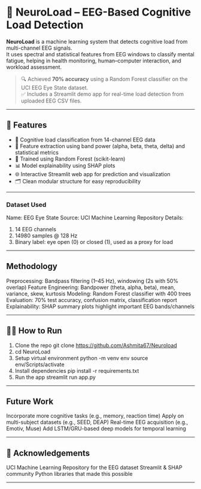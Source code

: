 # 🧠 NeuroLoad – EEG-Based Cognitive Load Detection

**NeuroLoad** is a machine learning system that detects cognitive load from multi-channel EEG signals.  
It uses spectral and statistical features from EEG windows to classify mental fatigue, helping in health monitoring, human–computer interaction, and workload assessment.

> 🔍 Achieved **70% accuracy** using a Random Forest classifier on the UCI EEG Eye State dataset.  
> ✅ Includes a Streamlit demo app for real-time load detection from uploaded EEG CSV files.

---

## 📌 Features

- 🧠 Cognitive load classification from 14-channel EEG data
- 🔬 Feature extraction using band power (alpha, beta, theta, delta) and statistical metrics
- 🎯 Trained using Random Forest (scikit-learn)
- 📊 Model explainability using SHAP plots
- 🌐 Interactive Streamlit web app for prediction and visualization
- 🗂 Clean modular structure for easy reproducibility

---
### Dataset Used
Name: EEG Eye State
Source: UCI Machine Learning Repository
Details:
1) 14 EEG channels
2) 14980 samples @ 128 Hz
3) Binary label: eye open (0) or closed (1), used as a proxy for load

---
## Methodology
Preprocessing: Bandpass filtering (1–45 Hz), windowing (2s with 50% overlap)
Feature Engineering: Bandpower (theta, alpha, beta), mean, variance, skew, kurtosis
Modeling: Random Forest classifier with 400 trees
Evaluation: 70% test accuracy, confusion matrix, classification report
Explainability: SHAP summary plots highlight important EEG bands/channels

---
## 🧑‍💻 How to Run 
 1. Clone the repo git clone https://github.com/Ashmita67/Neuroload
 2. cd NeuroLoad
 3. Setup virtual environment
    python -m venv env
    source env/Scripts/activate
 4. Install dependencies
    pip install -r requirements.txt
 5. Run the app
    streamlit run app.py
---

## Future Work
Incorporate more cognitive tasks (e.g., memory, reaction time)
Apply on multi-subject datasets (e.g., SEED, DEAP)
Real-time EEG acquisition (e.g., Emotiv, Muse)
Add LSTM/GRU-based deep models for temporal learning

---
## 🌟 Acknowledgements
UCI Machine Learning Repository for the EEG dataset
Streamlit & SHAP community
Python libraries that made this possible

---
